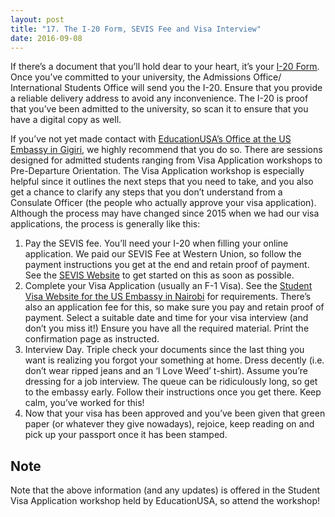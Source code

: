 ```yaml
---
layout: post 
title: "17. The I-20 Form, SEVIS Fee and Visa Interview"
date: 2016-09-08
---
```


If there’s a document that you’ll hold dear to your heart, it’s your [I-20 Form](https://studyinthestates.dhs.gov/2013/01/what-is-the-form-i-20). Once you’ve committed to your university, the Admissions Office/ International Students Office will send you the I-20. Ensure that you provide a reliable delivery address to avoid any inconvenience. The I-20 is proof that you’ve been admitted to the university, so scan it to ensure that you have a digital copy as well.

If you’ve not yet made contact with [EducationUSA’s Office at the US Embassy in Gigiri](http://nairobi.usembassy.gov/edusa.html), we highly recommend that you do so. There are sessions designed for admitted students ranging from Visa Application workshops to Pre-Departure Orientation. The Visa Application workshop is especially helpful since it outlines the next steps that you need to take, and you also get a chance to clarify any steps that you don’t understand from a Consulate Officer (the people who actually approve your visa application). Although the process may have changed since 2015 when we had our visa applications, the process is generally like this:

1. Pay the SEVIS fee. You’ll need your I-20 when filling your online application. We paid our SEVIS Fee at Western Union, so follow the payment instructions you get at the end and retain proof of payment. See the [SEVIS Website](https://www.fmjfee.com/) to get started on this as soon as possible.
2. Complete your Visa Application (usually an F-1 Visa). See the [Student Visa Website for the US Embassy in Nairobi](http://nairobi.usembassy.gov/student_visas.html) for requirements. There’s also an application fee for this, so make sure you pay and retain proof of payment. Select a suitable date and time for your visa interview (and don’t you miss it!) Ensure you have all the required material. Print the confirmation page as instructed.
3. Interview Day. Triple check your documents since the last thing you want is realizing you forgot your something at home. Dress decently (i.e. don’t wear ripped jeans and an ‘I Love Weed’ t-shirt). Assume you’re dressing for a job interview. The queue can be ridiculously long, so get to the embassy early. Follow their instructions once you get there. Keep calm, you’ve worked for this!
4. Now that your visa has been approved and you’ve been given that green paper (or whatever they give nowadays), rejoice, keep reading on and pick up your passport once it has been stamped.

## Note
Note that the above information (and any updates) is offered in the Student Visa Application workshop held by EducationUSA, so attend the workshop!
